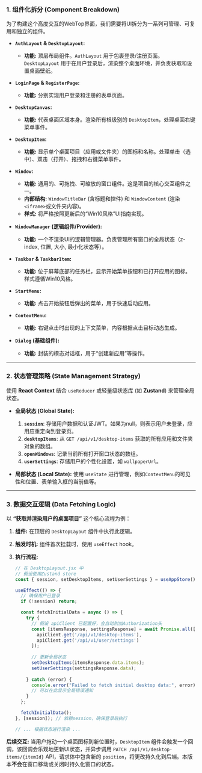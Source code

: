 ### **1. 组件化拆分 (Component Breakdown)**

为了构建这个高度交互的WebTop界面，我们需要将UI拆分为一系列可管理、可复用和独立的组件。

*   **`AuthLayout` & `DesktopLayout`:**
    *   **功能:** 顶层布局组件。`AuthLayout` 用于包裹登录/注册页面。`DesktopLayout` 用于在用户登录后，渲染整个桌面环境，并负责获取和设置桌面壁纸。

*   **`LoginPage` & `RegisterPage`:**
    *   **功能:** 分别实现用户登录和注册的表单页面。

*   **`DesktopCanvas`:**
    *   **功能:** 代表桌面区域本身。渲染所有根级别的 `DesktopItem`，处理桌面右键菜单事件。

*   **`DesktopItem`:**
    *   **功能:** 显示单个桌面项目（应用或文件夹）的图标和名称。处理单击（选中）、双击（打开）、拖拽和右键菜单事件。

*   **`Window`:**
    *   **功能:** 通用的、可拖拽、可缩放的窗口组件。这是项目的核心交互组件之一。
    *   **内部结构:** `WindowTitleBar` (含标题和控件) 和 `WindowContent` (渲染`<iframe>`或文件夹内容)。
    *   **样式:** 将严格按照更新后的“Win10风格”UI指南实现。

*   **`WindowManager` (逻辑组件/Provider):**
    *   **功能:** 一个不渲染UI的逻辑管理器。负责管理所有窗口的全局状态（z-index, 位置, 大小, 最小化状态等）。

*   **`Taskbar` & `TaskbarItem`:**
    *   **功能:** 位于屏幕底部的任务栏，显示开始菜单按钮和已打开应用的图标。样式遵循Win10风格。

*   **`StartMenu`:**
    *   **功能:** 点击开始按钮后弹出的菜单，用于快速启动应用。

*   **`ContextMenu`:**
    *   **功能:** 右键点击时出现的上下文菜单，内容根据点击目标动态生成。

*   **`Dialog` (基础组件):**
    *   **功能:** 封装的模态对话框，用于“创建新应用”等操作。

---

### **2. 状态管理策略 (State Management Strategy)**

使用 **React Context** 结合 `useReducer` 或轻量级状态库 (如 **Zustand**) 来管理全局状态。

*   **全局状态 (Global State):**
    1.  **`session`**: 存储用户数据和认证JWT。如果为null，则表示用户未登录，应用应重定向到登录页。
    2.  **`desktopItems`**: 从 `GET /api/v1/desktop-items` 获取的所有应用和文件夹对象的数组。
    3.  **`openWindows`**: 记录当前所有打开窗口状态的数组。
    4.  **`userSettings`**: 存储用户的个性化设置，如 `wallpaperUrl`。

*   **局部状态 (Local State):** 使用 `useState` 进行管理，例如`ContextMenu`的可见性和位置、表单输入框的当前值等。

---

### **3. 数据交互逻辑 (Data Fetching Logic)**

以 **“获取并渲染用户的桌面项目”** 这个核心流程为例：

1.  **组件:** 在顶层的 `DesktopLayout` 组件中执行此逻辑。

2.  **触发时机:** 组件首次挂载时，使用 `useEffect` hook。

3.  **执行流程:**

    ```javascript
    // 在 DesktopLayout.jsx 中
    // 假设使用Zustand store
    const { session, setDesktopItems, setUserSettings } = useAppStore();

    useEffect(() => {
      // 确保用户已登录
      if (!session) return;

      const fetchInitialData = async () => {
        try {
          // 假设 apiClient 已配置好，会自动附加Authorization头
          const [itemsResponse, settingsResponse] = await Promise.all([
            apiClient.get('/api/v1/desktop-items'),
            apiClient.get('/api/v1/user/settings')
          ]);
          
          // 更新全局状态
          setDesktopItems(itemsResponse.data.items);
          setUserSettings(settingsResponse.data);
          
        } catch (error) {
          console.error("Failed to fetch initial desktop data:", error);
          // 可以在此显示全局错误通知
        }
      };

      fetchInitialData();
    }, [session]); // 依赖session，确保登录后执行

    // ... 根据状态进行渲染 ...
    ```

**后续交互:** 当用户拖动一个桌面图标到新位置时，`DesktopItem` 组件会触发一个回调，该回调会乐观地更新UI状态，并异步调用 `PATCH /api/v1/desktop-items/{itemId}` API，请求体中包含新的 `position`，将更改持久化到后端。本版本**不会**在窗口移动或关闭时持久化窗口的状态。
